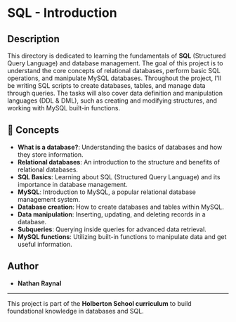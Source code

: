 # SQL - Introduction

## Description

This directory is dedicated to learning the fundamentals of **SQL** (Structured Query Language) and database management. The goal of this project is to understand the core concepts of relational databases, perform basic SQL operations, and manipulate MySQL databases. Throughout the project, I'll be writing SQL scripts to create databases, tables, and manage data through queries. The tasks will also cover data definition and manipulation languages (DDL & DML), such as creating and modifying structures, and working with MySQL built-in functions.

## :file_folder: Concepts

- **What is a database?**: Understanding the basics of databases and how they store information.
- **Relational databases**: An introduction to the structure and benefits of relational databases.
- **SQL Basics**: Learning about SQL (Structured Query Language) and its importance in database management.
- **MySQL**: Introduction to MySQL, a popular relational database management system.
- **Database creation**: How to create databases and tables within MySQL.
- **Data manipulation**: Inserting, updating, and deleting records in a database.
- **Subqueries**: Querying inside queries for advanced data retrieval.
- **MySQL functions**: Utilizing built-in functions to manipulate data and get useful information.

## Author

- **Nathan Raynal**

---

This project is part of the **Holberton School curriculum** to build foundational knowledge in databases and SQL.
